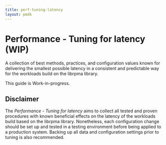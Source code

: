 ```yaml
---
title: perf-tuning-latency
layout: pmdk
---
```


# Performance - Tuning for latency (WIP)

A collection of best methods, practices, and configuration values known for delivering the smallest possible latency in a consistent and predictable way for the workloads build on the librpma library.

This guide is Work-in-progress.

## Disclaimer

The *Performance - Tuning for latency* aims to collect all tested and proven procedures with known beneficial effects on the latency of the workloads build based on the librpma library. Nonetheless, each configuration change should be set up and tested in a testing environment before being applied to a production system. Backing up all data and configuration settings prior to tuning is also recommended.
